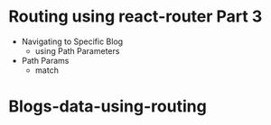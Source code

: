 # Routing using react-router Part 3

- Navigating to Specific Blog
  - using Path Parameters
- Path Params
  - match
# Blogs-data-using-routing
